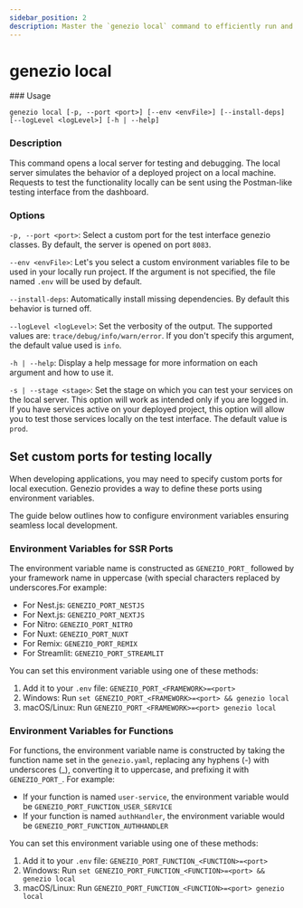 ```yaml
---
sidebar_position: 2
description: Master the `genezio local` command to efficiently run and test your Genezio projects on your local machine. Optimize your development workflow with this guide
---
```


# genezio local

<head>
  <title>genezio local CLI Command | Genezio Documentation</title>
</head>
### Usage

`genezio local [-p, --port <port>] [--env <envFile>] [--install-deps] [--logLevel <logLevel>] [-h | --help]`

### Description

This command opens a local server for testing and debugging. The local server simulates the behavior of a deployed project on a local machine. Requests to test the functionality locally can be sent using the Postman-like testing interface from the dashboard.

### Options

`-p, --port <port>`: Select a custom port for the test interface genezio classes. By default, the server is opened on port `8083`.

`--env <envFile>`: Let's you select a custom environment variables file to be used in your locally run project. If the argument is not specified, the file named `.env` will be used by default.

`--install-deps`: Automatically install missing dependencies. By default this behavior is turned off.

`--logLevel <logLevel>`: Set the verbosity of the output. The supported values are: `trace/debug/info/warn/error`. If you don't specify this argument, the default value used is `info`.

`-h | --help`: Display a help message for more information on each argument and how to use it.

`-s | --stage <stage>`: Set the stage on which you can test your services on the local server. This option will work as intended only if you are logged in. If you have services active on your deployed project, this option will allow you to test those services locally on the test interface. The default value is `prod`.
## Set custom ports for testing locally

When developing applications, you may need to specify custom ports for local execution. Genezio provides a way to define these ports using environment variables.

The guide below outlines how to configure environment variables ensuring seamless local development.

### Environment Variables for SSR Ports

The environment variable name is constructed as `GENEZIO_PORT_` followed by your framework name in uppercase (with special characters replaced by underscores.For example:

- For Nest.js: `GENEZIO_PORT_NESTJS`
- For Next.js: `GENEZIO_PORT_NEXTJS`
- For Nitro: `GENEZIO_PORT_NITRO`
- For Nuxt: `GENEZIO_PORT_NUXT`
- For Remix: `GENEZIO_PORT_REMIX`
- For Streamlit: `GENEZIO_PORT_STREAMLIT`

You can set this environment variable using one of these methods:
1. Add it to your `.env` file: `GENEZIO_PORT_<FRAMEWORK>=<port>`
2. Windows: Run `set GENEZIO_PORT_<FRAMEWORK>=<port> && genezio local`
3. macOS/Linux: Run `GENEZIO_PORT_<FRAMEWORK>=<port> genezio local`

### Environment Variables for Functions

For functions, the environment variable name is constructed by taking the function name set in the `genezio.yaml`, replacing any hyphens (-) with underscores (_), converting it to uppercase, and prefixing it with `GENEZIO_PORT_`. For example:

- If your function is named `user-service`, the environment variable would be `GENEZIO_PORT_FUNCTION_USER_SERVICE`
- If your function is named `authHandler`, the environment variable would be `GENEZIO_PORT_FUNCTION_AUTHHANDLER`

You can set this environment variable using one of these methods:
1. Add it to your `.env` file: `GENEZIO_PORT_FUNCTION_<FUNCTION>=<port>`
2. Windows: Run `set GENEZIO_PORT_FUNCTION_<FUNCTION>=<port> && genezio local`
3. macOS/Linux: Run `GENEZIO_PORT_FUNCTION_<FUNCTION>=<port> genezio local`
